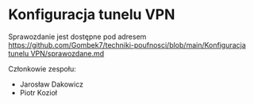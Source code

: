 # Konfiguracja tunelu VPN
Sprawozdanie jest dostępne pod adresem [https://github.com/Gombek7/techniki-poufnosci/blob/main/Konfiguracja tunelu VPN/sprawozdane.md]()

Członkowie zespołu:
- Jarosław Dakowicz
- Piotr Kozioł

